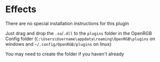 # Effects

There are no special installation instructions for this plugin

Just drag and drop the ``.so``/``.dll`` to the ``plugins`` folder in the OpenRGB Config folder (``C:\Users\Username\appdata\roaming\OpenRGB\plugins`` on windows and ``~/.config/OpenRGB/plugins`` on linux)

You may need to create the folder if you haven't already
